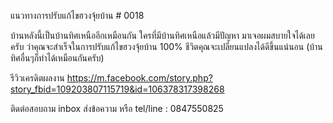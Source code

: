 แนวทางการปรับแก้ไขฮวงจุ้ยบ้าน  # 0018

บ้านหลังนี้เป็นบ้านทิศเหนืออีกเหมือนกัน ใครที่มีบ้านทิศเหนือแล้วมีปัญหา มาเจอผมสบายใจได้เลยครับ ว่าคุณจะสำเร็จในการปรับแก้ไขฮวงจุ้ยบ้าน 100% ชีวิตคุณจะเปลี่ยนแปลงได้ดีขึ้นแน่นอน (บ้านทิศอื่นๆก็ทำได้เหมือนกันครับ)

รีวิวเครดิตผลงาน
https://m.facebook.com/story.php?story_fbid=109203807115719&id=106378317398268

ติดต่อสอบถาม
inbox ส่งข้อความ หรือ tel/line : 0847550825